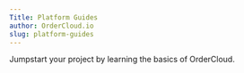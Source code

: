 ```yaml
---
Title: Platform Guides
author: OrderCloud.io
slug: platform-guides
---
```

Jumpstart your project by learning the basics of OrderCloud.